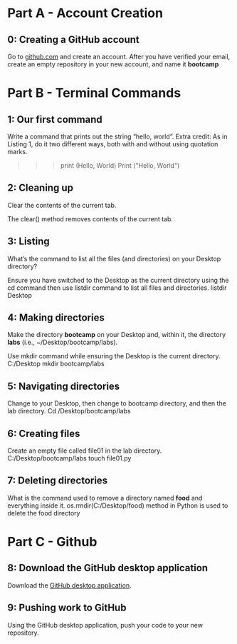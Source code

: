 # Part A - Account Creation


## 0: Creating a GitHub account

Go to [github.com](https://github.com/) and create an account. After you have verified your email, create an empty repository in your new account, and name it **bootcamp**

# Part B - Terminal Commands
  

## 1: Our first command

Write a command that prints out the string “hello, world”. Extra credit: As in Listing 1, do it two different ways, both with and without using quotation marks.

>>> print (Hello, World)
Print ("Hello, World")

## 2: Cleaning up

Clear the contents of the current tab.

The clear() method removes contents of the current tab.
## 3: Listing

What’s the command to list all the files (and directories) on your Desktop directory? 

Ensure you have switched to the Desktop as the current directory using the cd command then use listdir command to list all files and directories.
listdir Desktop 

## 4: Making directories

Make the directory **bootcamp** on your Desktop and, within it, the directory **labs** (i.e., ~/Desktop/bootcamp/labs).

Use mkdir command while ensuring the Desktop is the current directory.
C:/Desktop   mkdir  bootcamp/labs

## 5: Navigating directories

Change to your Desktop, then change to bootcamp directory, and then the lab directory.
Cd /Desktop/bootcamp/labs

## 6: Creating files

Create an empty file called file01 in the lab directory. 
C:/Desktop/bootcamp/labs   touch file01.py

## 7: Deleting directories

What is the command used to remove a directory named **food** and everything inside it. 
os.rmdir(C:/Desktop/food) method in Python is used to delete the food directory
# Part C - Github 

## 8: Download the GitHub desktop application

Download the [GitHub desktop application](https://desktop.github.com/).

## 9: Pushing work to GitHub

Using the GitHub desktop application, push your code to your new repository.
